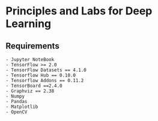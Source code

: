 # Principles and Labs for Deep Learning
## Requirements
    - Jupyter NoteBook
    - TensorFlow >= 2.0
    - TensorFlow Datasets == 4.1.0
    - Tensorflow Hub == 0.10.0
    - Tensorflow Addons == 0.11.2
    - TensorBoard ==2.4.0
    - Graphviz == 2.38 
    - Numpy
    - Pandas
    - Matplotlib
    - OpenCV
